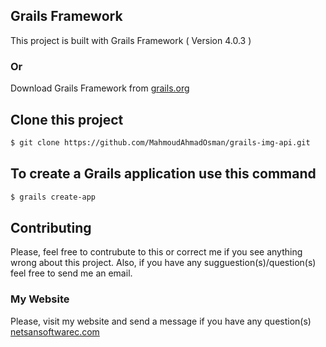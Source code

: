 ## Grails Framework
This project is built with Grails Framework ( Version 4.0.3 )
  ### Or
Download Grails Framework from [grails.org](https://grails.org/index.html)

## Clone this project

```diff
$ git clone https://github.com/MahmoudAhmadOsman/grails-img-api.git
```

## To create a Grails application use this command

```diff
$ grails create-app 
```


## Contributing
Please, feel free to contrubute to this or correct me if you see anything wrong about this project. Also, if you have any sugguestion(s)/question(s) feel free to send me an email. 



### My Website

 Please, visit my website and send a message if you have any question(s)
[netsansoftwarec.com](https://www.netsansoftware.com/)
